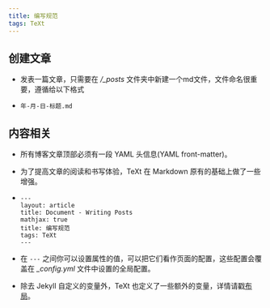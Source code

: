 ```yaml
---
title: 编写规范
tags: TeXt
---
```


## 创建文章

- 发表一篇文章，只需要在 */_posts* 文件夹中新建一个md文件，文件命名很重要，遵循给以下格式

- ```
  年-月-日-标题.md
  ```

## 内容相关

- 所有博客文章顶部必须有一段 YAML 头信息(YAML front-matter)。

- 为了提高文章的阅读和书写体验，TeXt 在 Markdown 原有的基础上做了一些增强。

- ```
  ---
  layout: article
  title: Document - Writing Posts
  mathjax: true
  title: 编写规范
  tags: TeXt
  ---
  ```

- 在 `---` 之间你可以设置属性的值，可以把它们看作页面的配置，这些配置会覆盖在 *_config.yml* 文件中设置的全局配置。

- 除去 Jekyll 自定义的变量外，TeXt 也定义了一些额外的变量，详情请戳[布局](https://tianqi.name/jekyll-TeXt-theme/docs/zh/layouts)。